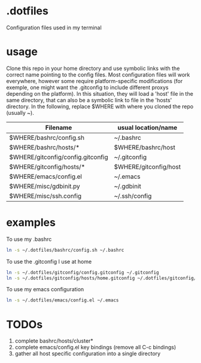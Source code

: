 # .dotfiles
Configuration files used in my terminal

# usage
Clone this repo in your home directory and use symbolic links with the correct name pointing to the config files.
Most configuration files will work everywhere, however some require platform-specific modifications (for exemple, one might want the .gitconfig to include different proxys depending on the platform).
In this situation, they will load a 'host' file in the same directory, that can also be a symbolic link to file in the 'hosts' directory.
In the following, replace $WHERE with where you cloned the repo (usually ~).

| Filename                          | usual location/name   |
| --------------------------------- | --------------------- |
| $WHERE/bashrc/config.sh           | ~/.bashrc             |
| $WHERE/bashrc/hosts/*             | $WHERE/bashrc/host    |
| $WHERE/gitconfig/config.gitconfig | ~/.gitconfig          |
| $WHERE/gitconfig/hosts/*          | $WHERE/gitconfig/host |
| $WHERE/emacs/config.el            | ~/.emacs              |
| $WHERE/misc/gdbinit.py            | ~/.gdbinit            |
| $WHERE/misc/ssh.config            | ~/.ssh/config         |

# examples
To use my .bashrc
```bash
ln -s ~/.dotfiles/bashrc/config.sh ~/.bashrc
```

To use the .gitconfig I use at home
```bash
ln -s ~/.dotfiles/gitconfig/config.gitconfig ~/.gitconfig
ln -s ~/.dotfiles/gitconfig/hosts/home.gitconfig ~/.dotfiles/gitconfig/host
```

To use my emacs configuration
```bash
ln -s ~/.dotfiles/emacs/config.el ~/.emacs
```

# TODOs
  1. complete bashrc/hosts/cluster*
  2. complete emacs/config.el key bindings (remove all C-c bindings)
  3. gather all host specific configuration into a single directory